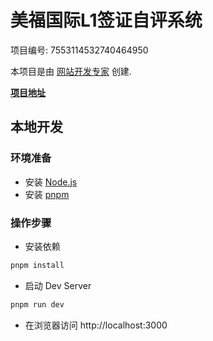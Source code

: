 # 美福国际L1签证自评系统

项目编号: 7553114532740464950

本项目是由 [网站开发专家](https://space.coze.cn/) 创建.

[**项目地址**](https://space.coze.cn/task/7553114532740464950)

## 本地开发

### 环境准备

- 安装 [Node.js](https://nodejs.org/en)
- 安装 [pnpm](https://pnpm.io/installation)

### 操作步骤

- 安装依赖

```sh
pnpm install
```

- 启动 Dev Server

```sh
pnpm run dev
```

- 在浏览器访问 http://localhost:3000
